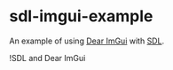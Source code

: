 # sdl-imgui-example

An example of using [Dear ImGui](https://github.com/ocornut/imgui) with [SDL](https://www.libsdl.org).

!SDL and Dear ImGui
